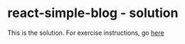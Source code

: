 # react-simple-blog - solution

This is the solution. For exercise instructions, go [here](https://github.com/thoughtworks-jumpstart/react-simple-blog)
